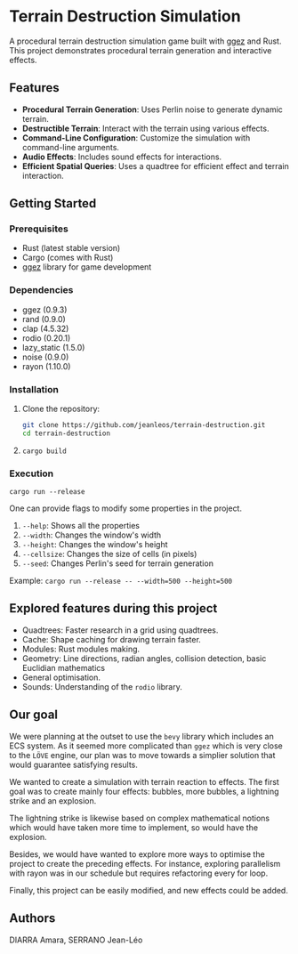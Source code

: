 # Terrain Destruction Simulation

A procedural terrain destruction simulation game built with [ggez](https://ggez.rs/) and Rust. This project demonstrates procedural terrain generation and interactive effects.

## Features

- **Procedural Terrain Generation**: Uses Perlin noise to generate dynamic terrain.
- **Destructible Terrain**: Interact with the terrain using various effects.
- **Command-Line Configuration**: Customize the simulation with command-line arguments.
- **Audio Effects**: Includes sound effects for interactions.
- **Efficient Spatial Queries**: Uses a quadtree for efficient effect and terrain interaction.

## Getting Started

### Prerequisites

- Rust (latest stable version)
- Cargo (comes with Rust)
- [ggez](https://ggez.rs/) library for game development

### Dependencies 

- ggez (0.9.3)
- rand (0.9.0)
- clap (4.5.32)
- rodio (0.20.1)
- lazy_static (1.5.0)
- noise (0.9.0)
- rayon (1.10.0)

### Installation

1. Clone the repository:
   ```bash
   git clone https://github.com/jeanleos/terrain-destruction.git
   cd terrain-destruction

2. `cargo build`

### Execution

`cargo run --release`

One can provide flags to modify some properties in the project.

1. `--help`: Shows all the properties
2. `--width`: Changes the window's width
3. `--height`: Changes the window's height
4. `--cellsize`: Changes the size of cells (in pixels)
5. `--seed`: Changes Perlin's seed for terrain generation

Example: `cargo run --release -- --width=500 --height=500`

## Explored features during this project

- Quadtrees: Faster research in a grid using quadtrees.
- Cache: Shape caching for drawing terrain faster.
- Modules: Rust modules making.
- Geometry: Line directions, radian angles, collision detection, basic Euclidian mathematics
- General optimisation.
- Sounds: Understanding of the `rodio` library.

## Our goal

We were planning at the outset to use the `bevy` library which includes an ECS system. As it seemed more complicated than `ggez` which is very close to the `LÖVE` engine, our plan was to move towards a simplier solution that would guarantee satisfying results.

We wanted to create a simulation with terrain reaction to effects. The first goal was to create mainly four effects: bubbles, more bubbles, a lightning strike and an explosion.

The lightning strike is likewise based on complex mathematical notions which would have taken more time to implement, so would have the explosion.

Besides, we would have wanted to explore more ways to optimise the project to create the preceding effects. For instance, exploring parallelism with rayon was in our schedule but requires refactoring every for loop.

Finally, this project can be easily modified, and new effects could be added.

## Authors

DIARRA Amara, SERRANO Jean-Léo